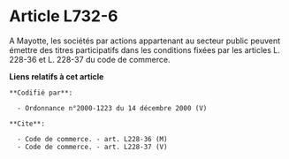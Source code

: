 # Article L732-6

A Mayotte, les sociétés par actions appartenant au secteur public peuvent émettre des titres participatifs dans les
conditions fixées par les articles L. 228-36 et L. 228-37 du code de commerce.

**Liens relatifs à cet article**

	**Codifié par**:

	  - Ordonnance n°2000-1223 du 14 décembre 2000 (V)

	**Cite**:

	  - Code de commerce. - art. L228-36 (M)
	  - Code de commerce. - art. L228-37 (V)
